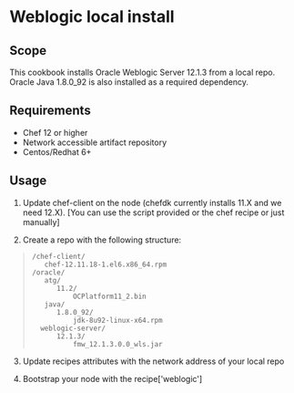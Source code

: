 # Weblogic local install

## Scope
This cookbook installs Oracle Weblogic Server 12.1.3 from a local repo.
Oracle Java 1.8.0_92 is also installed as a required dependency.

## Requirements
* Chef 12 or higher
* Network accessible artifact repository
* Centos/Redhat 6+

## Usage

1. Update chef-client on the node (chefdk currently installs 11.X and we need 12.X).
   [You can use the script provided or the chef recipe or just manually]

2. Create a repo with the following structure:


>     /chef-client/
>        chef-12.11.18-1.el6.x86_64.rpm
>     /oracle/
>        atg/
>           11.2/
>               OCPlatform11_2.bin
>        java/
>			1.8.0_92/
>				jdk-8u92-linux-x64.rpm
>		weblogic-server/
>			12.1.3/
>				fmw_12.1.3.0.0_wls.jar


3. Update recipes attributes with the network address of your local repo

4. Bootstrap your node with the recipe['weblogic']

